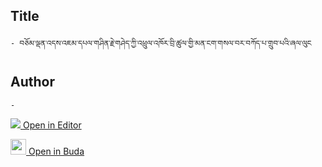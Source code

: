 ## Title
	- བཅོམ་ལྡན་འདས་འཇམ་དཔལ་གཤིན་རྗེ་གཤེད་ཀྱི་འཕྲུལ་འཁོར་བྲི་ཚུལ་གྱི་མན་ངག་གསལ་བར་བཀོད་པ་གྲུབ་པའི་ཞལ་ལུང

## Author
	- 



[<img src="https://img.icons8.com/color/25/000000/edit-property.png"> Open in Editor](http://editor.openpecha.org/P004563)

[<img width="25" src="https://library.bdrc.io/icons/BUDA-small.svg"> Open in Buda](https://library.bdrc.io/show/bdr:IE0OPP004563)
